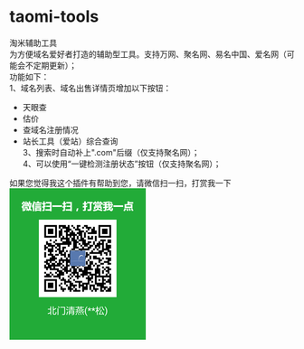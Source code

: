 ﻿# taomi-tools  
淘米辅助工具  
为方便域名爱好者打造的辅助型工具。支持万网、聚名网、易名中国、爱名网（可能会不定期更新）；  
功能如下：    
1、域名列表、域名出售详情页增加以下按钮：  
- 天眼查  
- 估价  
- 查域名注册情况  
- 站长工具（爱站）综合查询     
3、搜索时自动补上".com"后缀（仅支持聚名网）；    
4、可以使用“一键检测注册状态”按钮（仅支持聚名网）；  

如果您觉得我这个插件有帮助到您，请微信扫一扫，打赏我一下  
![微信扫一扫，赞赏我一下](https://raw.githubusercontent.com/bmqy/taomi-tools/master/images/weixinpay.png)
